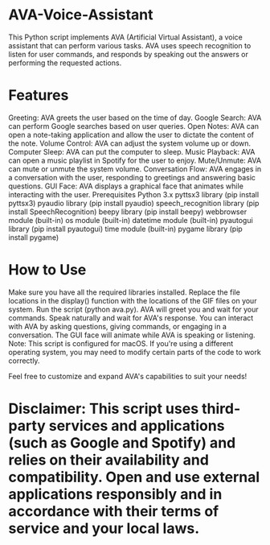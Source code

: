 # AVA-Voice-Assistant


This Python script implements AVA (Artificial Virtual Assistant), a voice assistant that can perform various tasks. AVA uses speech recognition to listen for user commands, and responds by speaking out the answers or performing the requested actions.

# Features
Greeting: AVA greets the user based on the time of day.
Google Search: AVA can perform Google searches based on user queries.
Open Notes: AVA can open a note-taking application and allow the user to dictate the content of the note.
Volume Control: AVA can adjust the system volume up or down.
Computer Sleep: AVA can put the computer to sleep.
Music Playback: AVA can open a music playlist in Spotify for the user to enjoy.
Mute/Unmute: AVA can mute or unmute the system volume.
Conversation Flow: AVA engages in a conversation with the user, responding to greetings and answering basic questions.
GUI Face: AVA displays a graphical face that animates while interacting with the user.
Prerequisites
Python 3.x
pyttsx3 library (pip install pyttsx3)
pyaudio library (pip install pyaudio)
speech_recognition library (pip install SpeechRecognition)
beepy library (pip install beepy)
webbrowser module (built-in)
os module (built-in)
datetime module (built-in)
pyautogui library (pip install pyautogui)
time module (built-in)
pygame library (pip install pygame)


# How to Use
Make sure you have all the required libraries installed.
Replace the file locations in the display() function with the locations of the GIF files on your system.
Run the script (python ava.py).
AVA will greet you and wait for your commands.
Speak naturally and wait for AVA's response.
You can interact with AVA by asking questions, giving commands, or engaging in a conversation.
The GUI face will animate while AVA is speaking or listening.
Note: This script is configured for macOS. If you're using a different operating system, you may need to modify certain parts of the code to work correctly.

Feel free to customize and expand AVA's capabilities to suit your needs!

# Disclaimer: This script uses third-party services and applications (such as Google and Spotify) and relies on their availability and compatibility. Open and use external applications responsibly and in accordance with their terms of service and your local laws.
